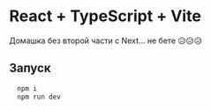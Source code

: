 # React + TypeScript + Vite

Домашка без второй части с Next... не бете 😥😥😥

## Запуск

```js
  npm i
  npm run dev
```